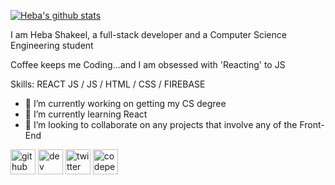 [![Heba's github stats](https://github-readme-stats.vercel.app/api?username=HebaShakeel)](https://github.com/HebaShakeel/github-readme-stats)

I am Heba Shakeel, a full-stack developer and a Computer Science Engineering student

Coffee keeps me Coding...and I am obsessed with 'Reacting' to JS 

Skills:   REACT JS / JS / HTML / CSS / FIREBASE 

- 🔭 I’m currently working on getting my CS degree 
- 🌱 I’m currently learning React 
- 👯 I’m looking to collaborate on any projects that involve any of the Front-End 


[<img src='https://cdn.jsdelivr.net/npm/simple-icons@3.0.1/icons/github.svg' alt='github' height='40'>](https://github.com/https://github.com/HebaShakeel)  [<img src='https://cdn.jsdelivr.net/npm/simple-icons@3.0.1/icons/dev-dot-to.svg' alt='dev' height='40'>](https://dev.to/heba_shakeel)  [<img src='https://cdn.jsdelivr.net/npm/simple-icons@3.0.1/icons/twitter.svg' alt='twitter' height='40'>](https://twitter.com/heba_shakeel)  [<img src='https://cdn.jsdelivr.net/npm/simple-icons@3.0.1/icons/codepen.svg' alt='codepen' height='40'>](https://codepen.io/Heba_Shakeel)  






